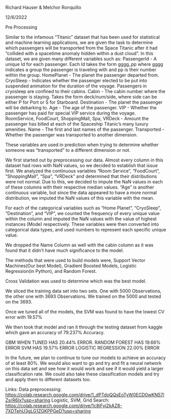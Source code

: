 Richard Hauser & Melchor Ronquillo

12/6/2022

Pre Processing

Similar to the infamous “Titanic” dataset that has been used for statistical and machine learning applications, we are given the task to determine which passengers will be transported from the Space Titanic after it had “collided with a spacetime anomaly hidden within a dust cloud”. In this dataset, we are given many different variables such as: PassengerId - A unique Id for each passenger. Each Id takes the form gggg_pp where gggg indicates a group the passenger is traveling with and pp is their number within the group. HomePlanet - The planet the passenger departed from. CryoSleep - Indicates whether the passenger elected to be put into suspended animation for the duration of the voyage. Passengers in cryosleep are confined to their cabins. Cabin - The cabin number where the passenger is staying. Takes the form deck/num/side, where side can be either P for Port or S for Starboard. Destination - The planet the passenger will be debarking to. Age - The age of the passenger. VIP - Whether the passenger has paid for special VIP service during the voyage. RoomService, FoodCourt, ShoppingMall, Spa, VRDeck - Amount the passenger has billed at each of the Spaceship Titanic’s many luxury amenities. Name - The first and last names of the passenger. Transported - Whether the passenger was transported to another dimension.

These variables are used in prediction when trying to determine whether someone was “transported” to a different dimension or not.

We first started out by preprocessing our data. Almost every column in this dataset had rows with NaN values, so we decided to establish that issue first. We analyzed the continuous variables “Room Service”, “FoodCourt”, “ShoppingMall”, “Spa”, “VRDeck” and determined that their distributions were not normal. Due to this, we decided to impute the NaN values in each of these columns with their respective median values. “Age” is another continuous variable, but since the data appeared to have a more normal distribution, we imputed the NaN values of this variable with the mean.

For each of the categorical variables such as “Home Planet”, “CryoSleep”, “Destination”, and “VIP”, we counted the frequency of every unique value within the column and imputed the NaN values with the value of highest instances (Mode) respectively. These variables were then converted into categorical data types, and used numbers to represent each specific unique value.

We dropped the Name Column as well with the cabin column as it was found that it didn’t have much significance to the model.

The methods that were used to build models were, Support Vector Machines(Our best Model), Gradient Boosted Models, Logistic Regression(in Python), and Random Forest.

Cross Validation was used to determine which was the best model.

We sliced the training data set into two sets. One with 5000 Observations, the other one with 3693 Observations. We trained on the 5000 and tested on the 3693.

Once we tuned all of the models, the SVM was found to have the lowest CV error with 19.57%

We then took that model and ran it through the testing dataset from kaggle which gave an accuracy of 79.237% Accuracy.

GBM WHEN TUNED HAS 20.44% ERROR. RANDOM FOREST HAS 19.66% ERROR SVM HAS 19.57% ERROR LOGISTIC REGRESSION 22.00% ERROR

In the future, we plan to continue to tune our models to achieve an accuracy of at least 80%. We would also want to go and try and fit a neural network on this data set and see how it would work and see if it would yield a larger classification rate. We could also take these classification models and try and apply them to different datasets too.


Links:
Data preprocessing: https://colab.research.google.com/drive/1_dPTdoQQsEoTyW0ECD0wKN57lZsrR6Ix?usp=sharing
Logistic, SVM, Grid Search: https://colab.research.google.com/drive/1c8iFyi2kAZ8-7XDTehU3gLG1ZGKPPGeD?usp=sharing

